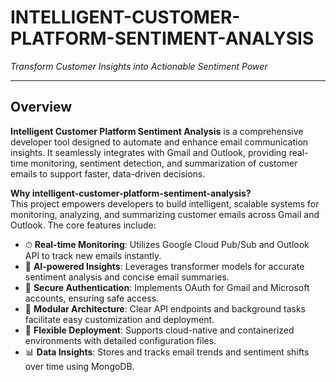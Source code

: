 # INTELLIGENT-CUSTOMER-PLATFORM-SENTIMENT-ANALYSIS

*Transform Customer Insights into Actionable Sentiment Power*

---

## Overview

**Intelligent Customer Platform Sentiment Analysis** is a comprehensive developer tool designed to automate and enhance email communication insights. It seamlessly integrates with Gmail and Outlook, providing real-time monitoring, sentiment detection, and summarization of customer emails to support faster, data-driven decisions.

**Why intelligent-customer-platform-sentiment-analysis?**  
This project empowers developers to build intelligent, scalable systems for monitoring, analyzing, and summarizing customer emails across Gmail and Outlook. The core features include:

- ⏱ **Real-time Monitoring**: Utilizes Google Cloud Pub/Sub and Outlook API to track new emails instantly.
- 🧠 **AI-powered Insights**: Leverages transformer models for accurate sentiment analysis and concise email summaries.
- 🔐 **Secure Authentication**: Implements OAuth for Gmail and Microsoft accounts, ensuring safe access.
- 🧩 **Modular Architecture**: Clear API endpoints and background tasks facilitate easy customization and deployment.
- 🚀 **Flexible Deployment**: Supports cloud-native and containerized environments with detailed configuration files.
- 📊 **Data Insights**: Stores and tracks email trends and sentiment shifts over time using MongoDB.
